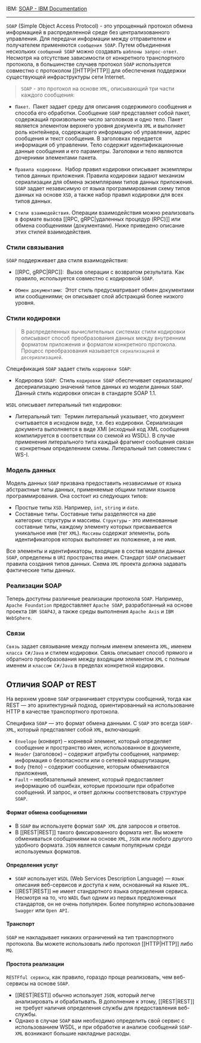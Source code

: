 IBM: [SOAP - IBM Documentation](https://www.ibm.com/docs/ru/rsas/7.5.0?topic=standards-soap)

---

`SOAP` (Simple Object Access Protocol) - это упрощенный протокол обмена информацией в распределенной среде без централизованного управления. Для передачи информации между отправителем и получателем применяются `сообщения SOAP`. Путем объединения нескольких `сообщений SOAP` можно создавать `шаблоны запрос-ответ`. Несмотря на отсутствие зависимости от конкретного транспортного протокола, в большинстве случаев протокол `SOAP` используется совместно с протоколом [[HTTP|HTTP]] для обеспечения поддержки существующей инфраструктуры сети Internet. 

>`SOAP` - это протокол на основе `XML`, описывающий три части каждого сообщения:

- `Пакет`.  Пакет задает среду для описания содержимого сообщения и способа его обработки. Сообщение `SOAP` представляет собой пакет, содержащий произвольное число заголовков и одно тело. Пакет является элементом верхнего уровня документа `XML` и выполняет роль контейнера, содержащего информацию об управлении, адрес сообщения и текст сообщения. В заголовках передается информация об управлении. Тело содержит идентификационные данные сообщения и его параметры. Заголовки и тело являются дочерними элементами пакета.
  
- `Правила кодировки`.  Набор правил кодировки описывает экземпляры типов данных приложения. Правила кодировки задают механизм сериализации для обмена экземплярами типов данных приложения. `SOAP` задает независимую от языка программирования схему типов данных на основе `XSD`, а также набор правил кодировки для всех типов данных. 

- `Стили взаимодействия`. Операции взаимодействия можно реализовать в формате вызова [[RPC, gRPC|удаленных процедур (RPC)]] или обмена сообщениями (документами). Ниже приведено описание этих стилей взаимодействия.

### Стили связывания

`SOAP` поддерживает два стиля взаимодействия:

-  [[RPC, gRPC|RPC]]:  Вызов операции с возвратом результата. Как правило, используется совместно с кодировкой `SOAP`.

- `Обмен документами`:  Этот стиль предусматривает обмен документами или сообщениями; он описывает слой абстракций более низкого уровня.

### Стили кодировки

>В распределенных вычислительных системах стили кодировки описывают способ преобразования данных между внутренним форматом приложения и форматом конкретного протокола. Процесс преобразования называется `сериализацией` и `десериализацией`.

Спецификация `SOAP` задает стиль `кодировки SOAP`:

-  Кодировка `SOAP`:  Стиль `кодировки SOAP` обеспечивает сериализацию/десериализацию значений типов данных из модели данных `SOAP`. Данный стиль кодировки описан в стандарте SOAP 1.1.

`WSDL` описывает литеральный тип кодировки:

- Литеральный тип:  Термин литеральный указывает, что документ считывается в исходном виде, т.е. без кодировки. Сериализация документа выполняется в виде XMI (исходный код XML сообщения компилируется в соответствии со схемой из WSDL). В случае применения литерального типа каждый фрагмент сообщения связан с конкретным определением схемы. Литеральный тип совместим с WS-I.

### Модель данных

Модель данных `SOAP` призвана предоставить независимые от языка абстрактные типы данных, применяемые общими типами языков программирования. Она состоит из следующих типов:

- Простые типы `XSD`. Например, `int`, `string` и `date`.
- Составные типы. Составные типы разделяются на две категории: структуры и массивы. `Структуры` - это именованные составные типы, каждому элементу которых присваивается уникальное имя (тег `XML`). `Массивы` содержат элементы, роль идентификаторов которых выполняет их положение, а не имя.

Все элементы и идентификаторы, входящие в состав модели данных `SOAP`, определены в `URI` пространства имен. Стандарт `SOAP` описывает правила создания типов данных. Схема `XML` проекта должна задавать фактические типы данных. 

### Реализации SOAP

Теперь доступны различные реализации протокола `SOAP`. Например, `Apache Foundation` предоставляет `Apache SOAP`, разработанный на основе проекта `IBM SOAP4J`, а также среды выполнения `Apache Axis` и `IBM WebSphere`.

### Связи

`Связь` задает связывание между полным именем элемента `XML`, именем `класса C#/Java` и стилем кодировки. Связь описывает способ прямого и обратного преобразования между входящим элементом `XML` с полным именем и `классом C#/Java` в пределах конкретной кодировки.

## Отличия SOAP от REST

На верхнем уровне `SOAP` ограничивает структуры сообщений, тогда как REST — это архитектурный подход, ориентированный на использование HTTP в качестве транспортного протокола.

Специфика `SOAP` — это формат обмена данными. 
С `SOAP` это всегда `SOAP-XML`, который представляет собой `XML`, включающий:  
 
- `Envelope` (конверт) – корневой элемент, который определяет сообщение и пространство имен, использованное в документе,  
-  `Header` (заголовок) – содержит атрибуты сообщения, например: информация о безопасности или о сетевой маршрутизации,  
-  `Body` (тело) – содержит сообщение, которым обмениваются приложения,  
- `Fault` – необязательный элемент, который предоставляет информацию об ошибках, которые произошли при обработке сообщений. И запрос, и ответ должны соответствовать структуре `SOAP`.

#### Формат обмена сообщениями

- В `SOAP` вы используете формат `SOAP XML` для запросов и ответов.
- В [[REST|REST]] такого фиксированного формата нет. Вы можете обмениваться сообщениями на основе `XML`, `JSON` или любого другого удобного формата. `JSON` является самым популярным среди используемых форматов.

#### Определения услуг
  
- `SOAP` использует `WSDL` (Web Services Description Language) — язык описания веб-сервисов и доступа к ним, основанный на языке `XML`.
- [[REST|REST]] не имеет стандартного языка определения сервиса. Несмотря на то, что `WADL` был одним из первых предложенных стандартов, он не очень популярен. Более популярно использование `Swagger` или `Open API`.

#### Транспорт

`SOAP` не накладывает никаких ограничений на тип транспортного протокола. Вы можете использовать либо протокол [[HTTP|HTTP]] либо `MQ`.  
  
#### Простота реализации

`RESTFful сервисы`, как правило, гораздо проще реализовать, чем веб-сервисы на основе `SOAP`.  

- [[REST|REST]] обычно использует `JSON`, который легче анализировать и обрабатывать. В дополнение к этому, [[REST|REST]] не требует наличия определения службы для предоставления веб-службы.
- Однако в случае `SOAP` вам необходимо определить свой сервис с использованием WSDL, и при обработке и анализе сообщений `SOAP-XML` возникают большие накладные расходы.